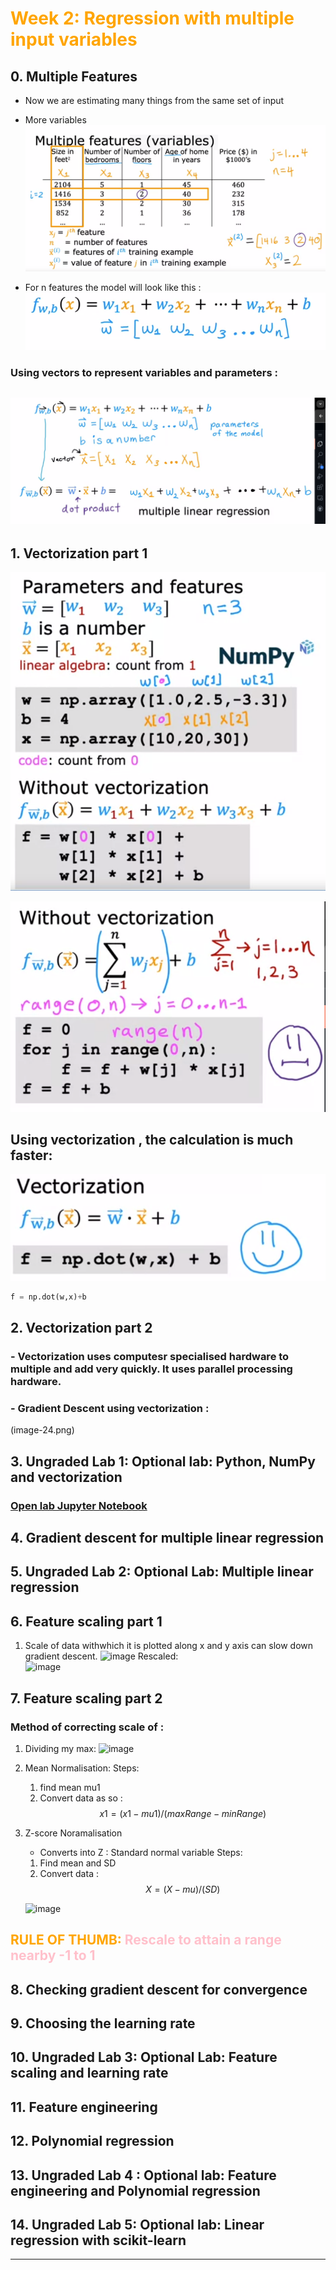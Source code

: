 <a style="color:Orange;" ><h1 style="color:Orange;">
    Week 2: Regression with multiple input variables
</h1></a>  

## 0. Multiple Features
- Now we are estimating many things from the same set of input
- More variables
![Multiple variable model](image-18.png)

- For n features the model will look like this :
![n var func ](image-19.png)  
### Using vectors to represent variables and parameters :

![Multiple linear regression](image-20.png)
---


## 1. Vectorization part 1


![Alt text](image-21.png)

![Alt text](image-22.png)

## Using vectorization , the calculation is much faster:

![Vectorization](image-23.png)

```python
f = np.dot(w,x)+b
```



## 2. Vectorization part 2

### - Vectorization uses computesr specialised hardware to multiple and add very quickly. It uses parallel processing hardware.
### - Gradient Descent using vectorization :
(image-24.png)

## 3. Ungraded Lab 1: Optional lab: Python, NumPy and vectorization

### [Open lab Jupyter Notebook](https://github.com/vinitkesh/Machine-Learnin-Specialisation-by-Andrew-NG/blob/main/Labs/C1%20-%20Supervised%20Machine%20Learning%20-%20Regression%20and%20Classification/week2/Optional%20Labs/C1_W2_Lab01_Python_Numpy_Vectorization_Soln.ipynb)



## 4. Gradient descent for multiple linear regression
## 5. Ungraded Lab 2: Optional Lab: Multiple linear regression
## 6. Feature scaling part 1
1. Scale of data withwhich it is plotted along x and y axis can slow down gradient descent.
   ![image](https://github.com/vinitkesh/Machine-Learnin-Specialisation-by-Andrew-NG/assets/139075087/ede3fbfa-f231-4a20-81bd-91b1d13e11c8)
   Rescaled:  
   ![image](https://github.com/vinitkesh/Machine-Learnin-Specialisation-by-Andrew-NG/assets/139075087/e9990214-fef6-4728-8719-6288f3e5d95c)

   

## 7. Feature scaling part 2
### Method of correcting scale of :
1. Dividing my max:
   ![image](https://github.com/vinitkesh/Machine-Learnin-Specialisation-by-Andrew-NG/assets/139075087/f22ac6b5-e3cd-45e9-9653-9eba0afb4311)
2. Mean Normalisation:
   Steps:
   1. find mean mu1
   2. Convert data as so : $$x1 = (x1 -mu1)/(maxRange-minRange)$$
  
3. Z-score Noramalisation
   - Converts into Z : Standard normal variable
   Steps:
    1. Find mean and SD
    2. Convert data : $$X = (X-mu)/(SD)$$
  
   ![image](https://github.com/vinitkesh/Machine-Learnin-Specialisation-by-Andrew-NG/assets/139075087/bc62e57c-c31e-45fa-bc97-74a074ea44b5)
<h2 style="color:orange;">RULE OF THUMB: <span style="color:pink;">Rescale to attain a range nearby -1 to 1</span> </h2>

    
## 8. Checking gradient descent for convergence
## 9. Choosing the learning rate
## 10. Ungraded Lab 3: Optional Lab: Feature scaling and learning rate
## 11. Feature engineering
## 12. Polynomial regression
## 13. Ungraded Lab 4 : Optional lab: Feature engineering and Polynomial regression
## 14. Ungraded Lab 5: Optional lab: Linear regression with scikit-learn

---
